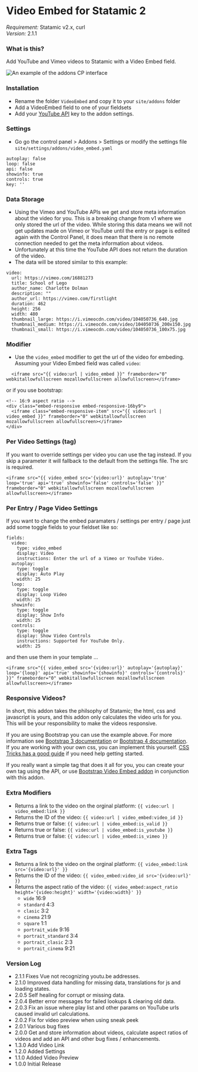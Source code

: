 # Video Embed for Statamic 2
*Requirement:* Statamic v2.x, curl  
*Version:* 2.1.1

### What is this?
Add YouTube and Vimeo videos to Statamic with a Video Embed field.

![An example of the addons CP interface](https://jrc9ds.cachefly.net/jrc9/videos/statamic-addon.gif)

### Installation
- Rename the folder `VideoEmbed` and copy it to your `site/addons` folder
- Add a VideoEmbed field to one of your fieldsets
- Add your [YouTube API](https://developers.google.com/youtube/v3/getting-started) key to the addon settings. 

### Settings
- Go go the control panel > Addons > Settings or modify the settings file `site/settings/addons/video_embed.yaml`
```
autoplay: false
loop: false
api: false
showinfo: true
controls: true
key: ''
```
### Data Storage
- Using the Vimeo and YouTube APIs we get and store meta information about the video for you. This is a breaking change from v1 where we only stored the url of the video. While storing this data means we will not get updates made on Vimeo or YouTube until the entry or page is edited again with the Control Panel, it does mean that there is no remote connection needed to get the meta information about videos.
- Unfortunately at this time the YouTube API does not return the duration of the video.
- The data will be stored similar to this example:
```
video:
  url: https://vimeo.com/16881273
  title: School of Lego
  author_name: Charlotte Dolman
  description: ""
  author_url: https://vimeo.com/firstlight
  duration: 462
  height: 256
  width: 480
  thumbnail_large: https://i.vimeocdn.com/video/104050736_640.jpg
  thumbnail_medium: https://i.vimeocdn.com/video/104050736_200x150.jpg
  thumbnail_small: https://i.vimeocdn.com/video/104050736_100x75.jpg
```

### Modifier
- Use the `video_embed` modifier to get the url of the video for embeding. Assuming your Video Embed field was called `video`:
```
  <iframe src="{{ video:url | video_embed }}" frameborder="0" webkitallowfullscreen mozallowfullscreen allowfullscreen></iframe>
```
or if you use bootstrap:
```
<!-- 16:9 aspect ratio -->
<div class="embed-responsive embed-responsive-16by9">
  <iframe class="embed-responsive-item" src="{{ video:url | video_embed }}" frameborder="0" webkitallowfullscreen mozallowfullscreen allowfullscreen></iframe>
</div>
```

### Per Video Settings (tag)
If you want to override settings per video you can use the tag instead. If you skip a parameter it will fallback to the default from the settings file. The src is required.
```
<iframe src="{{ video_embed src='{video:url}' autoplay='true' loop='true' api='true' showinfo='false' controls='false' }}" frameborder="0" webkitallowfullscreen mozallowfullscreen allowfullscreen></iframe>
```

### Per Entry / Page Video Settings
If you want to change the embed paramaters / settings per entry / page just add some toggle fields to your fieldset like so:
```
fields:
  video:
    type: video_embed
    display: Video
    instructions: Enter the url of a Vimeo or YouTube Video.
  autoplay:
    type: toggle
    display: Auto Play
    width: 25
  loop:
    type: toggle
    display: Loop Video
    width: 25
  showinfo:
    type: toggle
    display: Show Info
    width: 25
  controls:
    type: toggle
    display: Show Video Controls
    instructions: Supported for YouTube Only.
    width: 25
```
and then use them in your template ...
```
<iframe src="{{ video_embed src='{video:url}' autoplay='{autoplay}' loop='{loop}' api='true' showinfo='{showinfo}' controls='{controls}' }}" frameborder="0" webkitallowfullscreen mozallowfullscreen allowfullscreen></iframe>
```

### Responsive Videos?
In short, this addon takes the philsophy of Statamic; the html, css and javascript is yours, and this addon only calculates the video urls for you. This will be your responsibility to make the videos responsive.

If you are using Bootstrap you can use the example above. For more information see [Bootstrap 3 documentation](http://getbootstrap.com/components/#responsive-embed) or [Bootstrap 4 documentation](https://v4-alpha.getbootstrap.com/utilities/responsive-helpers/). If you are working with your own css, you can implement this yourself. [CSS Tricks has a good guide](https://css-tricks.com/NetMag/FluidWidthVideo/Article-FluidWidthVideo.php) if you need help getting started.

If you really want a simple tag that does it all for you, you can create your own tag using the API, or use [Bootstrap Video Embed addon](https://github.com/jrc9designstudio/statamic-bootstrap-video-embed) in conjunction with this addon.

### Extra Modifiers
- Returns a link to the video on the orginal platform: `{{ video:url | video_embed:link }}`
- Returns the ID of the video: `{{ video:url | video_embed:video_id }}`
- Returns true or false: `{{ video:url | video_embed:is_valid }}`
- Returns true or false: `{{ video:url | video_embed:is_youtube }}`
- Returns true or false: `{{ video:url | video_embed:is_vimeo }}`

### Extra Tags
- Returns a link to the video on the orginal platform: `{{ video_embed:link src='{video:url}' }}`
- Returns the ID of the video: `{{ video_embed:video_id src='{video:url}' }}`
- Returns the aspect ratio of the video: `{{ video_embed:aspect_ratio height='{video:height}' width='{video:width}' }}`
  - `wide` 16:9
  - `standard` 4:3
  - `clasic` 3:2
  - `cinema` 21:9
  - `square` 1:1
  - `portrait_wide` 9:16
  - `portrait_standard` 3:4
  - `portrait_clasic` 2:3
  - `portrait_cinema` 9:21

### Version Log
- 2.1.1 Fixes Vue not recognizing youtu.be addresses.
- 2.1.0 Improved data handling for missing data, translations for js and loading states.
- 2.0.5 Self healing for corrupt or missing data.
- 2.0.4 Better error messages for failed lookups & clearing old data.
- 2.0.3 Fix an issue where play list and other params on YouTube urls caused invalid url calculations.
- 2.0.2 Fix for video preview when using sneak peek
- 2.0.1 Various bug fixes
- 2.0.0 Get and store information about videos, calculate aspect ratios of videos and add an API and other bug fixes / enhancements.
- 1.3.0 Add Video Link
- 1.2.0 Added Settings
- 1.1.0 Added Video Preview
- 1.0.0 Initial Release
